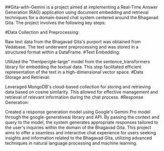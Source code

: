 ##Gita-with-Gemini is a project aimed at implementing a Real-Time Answer Generation (RAG) application using document embedding and retrieval techniques for a domain-based chat system centered around the Bhagavad Gita. The project involves the following key steps:

#Data Collection and Preprocessing:

Raw text data from the Bhagavad Gita's purport was obtained from Vedabase.
The text underwent preprocessing and was stored in a structured format within a DataFrame.
#Text Embedding:

Utilized the "thenlper/gte-large" model from the sentence_transformers library for embedding the textual data. This step facilitated efficient representation of the text in a high-dimensional vector space.
#Data Storage and Retrieval:

Leveraged MongoDB's cloud-based collection for storing and retrieving data based on cosine similarity. This allowed for effective management and retrieval of relevant information during the chat process.
#Response Generation:

Created a response generation model using Google's Gemini Pro model through the google-generativeai library and API.
By passing the context and query to the model, the system generates appropriate responses tailored to the user's inquiries within the domain of the Bhagavad Gita.
This project aims to offer a seamless and interactive chat experience for users seeking insights and information related to the Bhagavad Gita, utilizing advanced techniques in natural language processing and machine learning.
